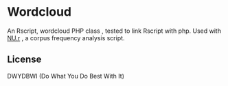 #  Wordcloud
An Rscript, wordcloud PHP class , tested to link Rscript with php. Used with [NU.r] , a corpus frequency analysis script.

## License 
DWYDBWI (Do What You Do Best With It)

[comment]: #
   [NU.r]: <https://github.com/ctrlfagency/machinelearning/tree/master/machinelearning/nu.r>

